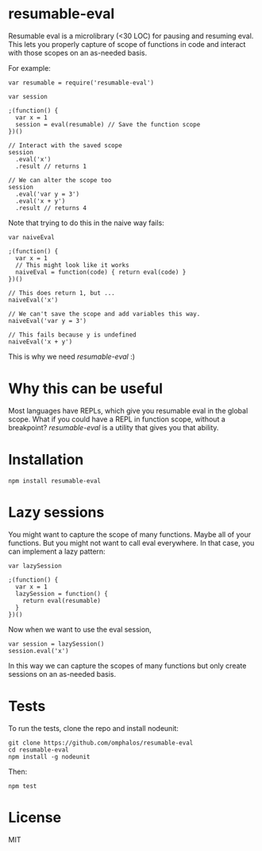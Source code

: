 resumable-eval
==============

Resumable eval is a microlibrary (<30 LOC) for pausing and resuming eval.
This lets you properly capture of scope of functions in code
and interact with those scopes on an as-needed basis.

For example:

    var resumable = require('resumable-eval')

    var session

    ;(function() {
      var x = 1
      session = eval(resumable) // Save the function scope
    })()

    // Interact with the saved scope
    session
      .eval('x')
      .result // returns 1

    // We can alter the scope too
    session
      .eval('var y = 3')
      .eval('x + y')
      .result // returns 4

Note that trying to do this in the naive way fails:

    var naiveEval

    ;(function() {
      var x = 1
      // This might look like it works
      naiveEval = function(code) { return eval(code) }
    })()

    // This does return 1, but ...
    naiveEval('x')

    // We can't save the scope and add variables this way.
    naiveEval('var y = 3')

    // This fails because y is undefined
    naiveEval('x + y')

This is why we need *resumable-eval* :)

Why this can be useful
======================

Most languages have REPLs, which give you resumable eval in the global scope.
What if you could have a REPL in function scope, without a breakpoint?
*resumable-eval* is a utility that gives you that ability.

Installation
============

    npm install resumable-eval

Lazy sessions
=============

You might want to capture the scope of many functions.
Maybe all of your functions.
But you might not want to call eval everywhere.
In that case, you can implement a lazy pattern:

    var lazySession

    ;(function() {
      var x = 1
      lazySession = function() {
        return eval(resumable)
      }
    })()

Now when we want to use the eval session,

    var session = lazySession()
    session.eval('x')

In this way we can capture the scopes of many functions
but only create sessions on an as-needed basis.

Tests
=====

To run the tests, clone the repo and install nodeunit:

    git clone https://github.com/omphalos/resumable-eval
    cd resumable-eval
    npm install -g nodeunit

Then:

    npm test

License
=======

MIT
